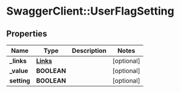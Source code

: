 # SwaggerClient::UserFlagSetting

## Properties
Name | Type | Description | Notes
------------ | ------------- | ------------- | -------------
**_links** | [**Links**](Links.md) |  | [optional] 
**_value** | **BOOLEAN** |  | [optional] 
**setting** | **BOOLEAN** |  | [optional] 


